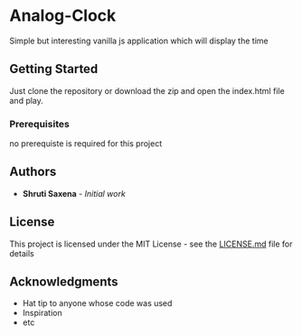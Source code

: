 # Analog-Clock

Simple but interesting vanilla js application which will display the time

## Getting Started

Just clone the repository or download the zip and open the index.html file and play.

### Prerequisites

no prerequiste is required for this project

## Authors

- **Shruti Saxena** - _Initial work_

## License

This project is licensed under the MIT License - see the [LICENSE.md](LICENSE.md) file for details

## Acknowledgments

- Hat tip to anyone whose code was used
- Inspiration
- etc
